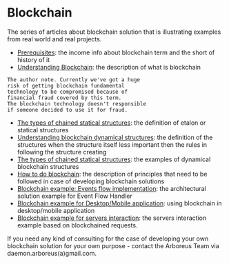 # Blockchain

The series of articles about blockchain solution that is illustrating examples from real world and real projects.

* [Prerequisites](https://github.com/ArboreusSystems/arboreus_articles/blob/master/blockchain/prerequisites/eng.blockchain_prerequisites.md): the income info about blockchain term and the short of history of it
* [Understanding Blockchain](https://github.com/ArboreusSystems/arboreus_articles/blob/master/blockchain/understanding_blockchain/eng.understanding_blockchain.md): the description of what is blockchain
```
The author note. Currently we've got a huge 
risk of getting blockchain fundamental 
technology to be compromised because of 
financial fraud covered by this term. 
The blockchain technology doesn't responsible 
if someone decided to use it for fraud.
```
* [The types of chained statical structures](https://github.com/ArboreusSystems/arboreus_articles/blob/master/blockchain/the_types_of_chained_statical_structures/eng.the_types_of_chained_statical_structures.md): the definition of etalon or statical structures
* [Understanding blockchain dynamical structures](https://github.com/ArboreusSystems/arboreus_articles/blob/master/blockchain/understanding_blockchain_dynamical_structures/eng.understanding_blockchain_dynamical_structures.md): the definition of the structures when the structure itself less important then the rules in following the structure creating
* [The types of chained statical structures](https://github.com/ArboreusSystems/arboreus_articles/blob/master/blockchain/the_types_of_chained_dynamical_structures/eng.types_of_dynamical_structures.md): the examples of dynamical blockchain structures
* [How to do blockchain](https://github.com/ArboreusSystems/arboreus_articles/blob/master/blockchain/how_to_do_blockchain/eng.how_to_do_blockchain.md): the description of principles that need to be followed in case of developing blockchain solutions
* [Blockchain example: Events flow implementation](https://github.com/ArboreusSystems/arboreus_articles/blob/master/blockchain/bc_example_event_flow/eng.bce_events_flow.md): the architectural solution example for Event Flow Handler
* [Blockchain example for Desktop/Mobile application](https://github.com/ArboreusSystems/arboreus_articles/blob/master/blockchain/bc_example_desktop_mobile_application/eng.bce_desktop_mobile_application.md): using blockchain in desktop/mobile application
* [Blockchain example for servers interaction](https://github.com/ArboreusSystems/arboreus_articles/blob/master/blockchain/bc_example_connected_servers/eng.bce_connected_servers.md): the servers interaction example based on blockchained requests.

If you need any kind of consulting for the case of developing your own blockchain solution for your own purpose - contact the Arboreus Team via daemon.arboreus(a)gmail.com.